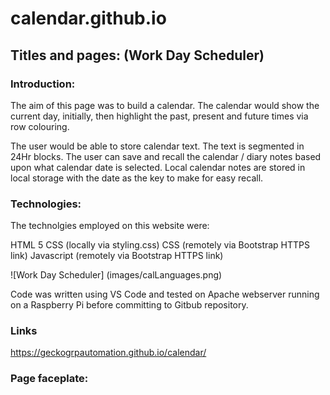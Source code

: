 # calendar.github.io

## Titles and pages: (Work Day Scheduler)

### Introduction:

The aim of this page was to build a calendar. The calendar would show the current day, initially, then highlight the past, present and future times via row colouring.

The user would be able to store calendar text. The text is segmented in 24Hr blocks. The user can save and recall the calendar / diary notes based upon what calendar date is selected. Local calendar notes are stored in local storage with the date as the key to make for easy recall.

### Technologies:

The technolgies employed on this website were:

HTML 5 CSS (locally via styling.css) CSS (remotely via Bootstrap HTTPS link) Javascript (remotely via Bootstrap HTTPS link)

![Work Day Scheduler] (images/calLanguages.png)

Code was written using VS Code and tested on Apache webserver running on a Raspberry Pi before committing to Gitbub repository.

### Links

https://geckogrpautomation.github.io/calendar/

### Page faceplate:
